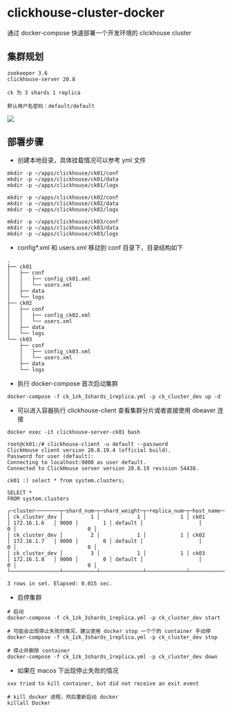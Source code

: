 # clickhouse-cluster-docker
通过 docker-compose 快速部署一个开发环境的 clickhouse cluster

## 集群规划
```shell
zookeeper 3.6
clickhouse-server 20.8

ck 为 3 shards 1 replica

默认用户名密码：default/default
```
![](https://github.com/gaosh96/clickhouse-cluster-docker/tree/main/1zk_3shards_1replica/ck_cluster_dev.png)


## 部署步骤
* 创建本地目录，具体挂载情况可以参考 yml 文件
```shell
mkdir -p ~/apps/clickhouse/ck01/conf
mkdir -p ~/apps/clickhouse/ck01/data
mkdir -p ~/apps/clickhouse/ck01/logs

mkdir -p ~/apps/clickhouse/ck02/conf
mkdir -p ~/apps/clickhouse/ck02/data
mkdir -p ~/apps/clickhouse/ck02/logs

mkdir -p ~/apps/clickhouse/ck03/conf
mkdir -p ~/apps/clickhouse/ck03/data
mkdir -p ~/apps/clickhouse/ck03/logs
```

* config*.xml 和 users.xml 移动到 conf 目录下，目录结构如下
```shell
.
├── ck01
│   ├── conf
│   │   ├── config_ck01.xml
│   │   └── users.xml
│   ├── data
│   └── logs
├── ck02
│   ├── conf
│   │   ├── config_ck02.xml
│   │   └── users.xml
│   ├── data
│   └── logs
└── ck03
    ├── conf
    │   ├── config_ck03.xml
    │   └── users.xml
    ├── data
    └── logs
```

- 执行 docker-compose 首次启动集群
```shell
docker-compose -f ck_1zk_3shards_1replica.yml -p ck_cluster_dev up -d
```

- 可以进入容器执行 clickhouse-client 查看集群分片或者直接使用 dbeaver 连接
```shell
docker exec -it clickhouse-server-ck01 bash

root@ck01:/# clickhouse-client -u default --password
ClickHouse client version 20.8.19.4 (official build).
Password for user (default):
Connecting to localhost:9000 as user default.
Connected to ClickHouse server version 20.8.19 revision 54438.

ck01 :) select * from system.clusters;

SELECT *
FROM system.clusters

┌─cluster────────┬─shard_num─┬─shard_weight─┬─replica_num─┬─host_name─┬─host_address─┬─port─┬─is_local─┬─user────┬─default_database─┬─errors_count─┬─estimated_recovery_time─┐
│ ck_cluster_dev │         1 │            1 │           1 │ ck01      │ 172.16.1.6   │ 9000 │        1 │ default │                  │            0 │                       0 │
│ ck_cluster_dev │         2 │            1 │           1 │ ck02      │ 172.16.1.7   │ 9000 │        0 │ default │                  │            0 │                       0 │
│ ck_cluster_dev │         3 │            1 │           1 │ ck03      │ 172.16.1.8   │ 9000 │        0 │ default │                  │            0 │                       0 │
└────────────────┴───────────┴──────────────┴─────────────┴───────────┴──────────────┴──────┴──────────┴─────────┴──────────────────┴──────────────┴─────────────────────────┘

3 rows in set. Elapsed: 0.015 sec.
```

- 启停集群
```shell
# 启动
docker-compose -f ck_1zk_3shards_1replica.yml -p ck_cluster_dev start

# 可能会出现停止失败的情况，建议使用 docker stop 一个个的 container 手动停
docker-compose -f ck_1zk_3shards_1replica.yml -p ck_cluster_dev stop

# 停止并删除 container
docker-compose -f ck_1zk_3shards_1replica.yml -p ck_cluster_dev down
```

- 如果在 macos 下出现停止失败的情况
```shell
xxx tried to kill container, but did not receive an exit event

# kill docker 进程，然后重新启动 docker
killall Docker
```



